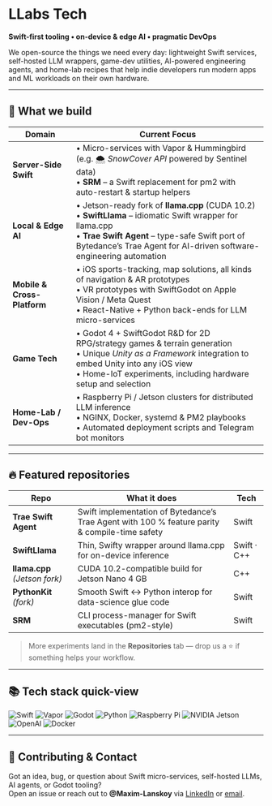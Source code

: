 # LLabs Tech

**Swift-first tooling • on-device & edge AI • pragmatic DevOps**

We open-source the things we need every day: lightweight Swift services, self-hosted LLM wrappers, game-dev utilities, AI-powered engineering agents, and home-lab recipes that help indie developers run modern apps and ML workloads on their own hardware.

---

## 🧰 What we build

| Domain | Current Focus |
| ------ | ------------- |
| **Server-Side Swift** | • Micro-services with Vapor & Hummingbird (e.g. 🌨️ *SnowCover API* powered by Sentinel data)<br>• **SRM** – a Swift replacement for pm2 with auto-restart & startup helpers |
| **Local & Edge AI** | • Jetson-ready fork of **llama.cpp** (CUDA 10.2)<br>• **SwiftLlama** – idiomatic Swift wrapper for llama.cpp<br>• **Trae Swift Agent** – type-safe Swift port of Bytedance’s Trae Agent for AI-driven software-engineering automation |
| **Mobile & Cross-Platform** | • iOS sports-tracking, map solutions, all kinds of navigation & AR prototypes<br>• VR prototypes with SwiftGodot on Apple Vision / Meta Quest<br>• React-Native + Python back-ends for LLM micro-services |
| **Game Tech** | • Godot 4 + SwiftGodot R&D for 2D RPG/strategy games & terrain generation<br>• Unique *Unity as a Framework* integration to embed Unity into any iOS view<br>• Home-IoT experiments, including hardware setup and selection |
| **Home-Lab / Dev-Ops** | • Raspberry Pi / Jetson clusters for distributed LLM inference<br>• NGINX, Docker, systemd & PM2 playbooks<br>• Automated deployment scripts and Telegram bot monitors |

---

## 🔥 Featured repositories

| Repo | What it does | Tech |
|------|--------------|------|
| **Trae Swift Agent** | Swift implementation of Bytedance’s Trae Agent with 100 % feature parity & compile-time safety | Swift |
| **SwiftLlama** | Thin, Swifty wrapper around llama.cpp for on-device inference | Swift · C++ |
| **llama.cpp** *(Jetson fork)* | CUDA 10.2-compatible build for Jetson Nano 4 GB | C++ |
| **PythonKit** *(fork)* | Smooth Swift ↔︎ Python interop for data-science glue code | Swift |
| **SRM** | CLI process-manager for Swift executables (pm2-style) | Swift |

> More experiments land in the **Repositories** tab — drop us a ⭐ if something helps your workflow.

---

## 📚 Tech stack quick-view

![Swift](https://img.shields.io/badge/Swift-f05138?logo=swift&logoColor=white)
![Vapor](https://img.shields.io/badge/Vapor-0d0d0d?logo=vapor&logoColor=white)
![Godot](https://img.shields.io/badge/Godot-478cbf?logo=godot-engine&logoColor=white)
![Python](https://img.shields.io/badge/Python-3776ab?logo=python&logoColor=white)
![Raspberry Pi](https://img.shields.io/badge/Raspberry_Pi-c51a4a?logo=raspberry-pi&logoColor=white)
![NVIDIA Jetson](https://img.shields.io/badge/Jetson-76b900?logo=nvidia&logoColor=white)
![OpenAI](https://img.shields.io/badge/OpenAI-412991?logo=openai&logoColor=white)
![Docker](https://img.shields.io/badge/Docker-0db7ed?logo=docker&logoColor=white)

---

## 🤝 Contributing & Contact

Got an idea, bug, or question about Swift micro-services, self-hosted LLMs, AI agents, or Godot tooling?  
Open an issue or reach out to **@Maxim-Lanskoy** via [LinkedIn](https://ua.linkedin.com/in/maxim-lanskoy) or [email](mailto:maximlanskoy@icloud.com).
